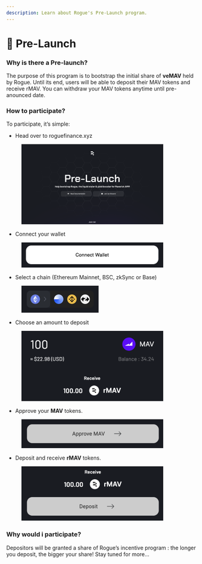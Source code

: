 ```yaml
---
description: Learn about Rogue's Pre-Launch program.
---
```


# 🏁 Pre-Launch

### Why is there a Pre-launch?

The purpose of this program is to bootstrap the initial share of **veMAV** held by Rogue. Until its end, users will be able to deposit their MAV tokens and receive rMAV. You can withdraw your MAV tokens anytime until pre-anounced date.

### How to participate?

To participate, it’s simple:

* Head over to roguefinance.xyz

<figure><img src="../.gitbook/assets/Screenshot 2566-09-26 at 17.26.44.png" alt="" width="375"><figcaption></figcaption></figure>

* Connect your wallet

<figure><img src="../.gitbook/assets/Screenshot 2566-09-26 at 17.38.48.png" alt="" width="375"><figcaption></figcaption></figure>

* Select a chain (Ethereum Mainnet, BSC, zkSync or Base)

<figure><img src="../.gitbook/assets/Screenshot 2566-09-26 at 17.39.44.png" alt="" width="204"><figcaption></figcaption></figure>

* Choose an amount to deposit

<figure><img src="../.gitbook/assets/Screenshot 2566-09-26 at 17.41.06.png" alt="" width="375"><figcaption></figcaption></figure>

* Approve your **MAV** tokens.

<figure><img src="../.gitbook/assets/Screenshot 2566-09-26 at 17.41.51.png" alt="" width="375"><figcaption></figcaption></figure>

* Deposit and receive **rMAV** tokens.

<figure><img src="../.gitbook/assets/Screenshot 2566-09-26 at 17.42.46.png" alt="" width="375"><figcaption></figcaption></figure>



### Why would i participate?

Depositors will be granted a share of Rogue’s incentive program : the longer you deposit, the bigger your share! Stay tuned for more…
